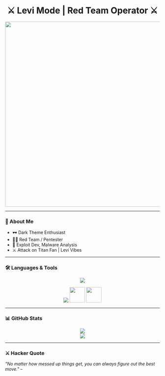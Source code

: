 <h1 align="center">⚔️ Levi Mode | Red Team Operator ⚔️</h1>
<p align="center">
  <img src="https://i.ibb.co/mF1w3Pb/levi-dark.gif" width="600px">
</p>

---

### 👤 About Me
- 🕶️ Dark Theme Enthusiast  
- 🏴‍☠️ Red Team / Pentester  
- 🧩 Exploit Dev, Malware Analysis  
- ⚔️ Attack on Titan Fan | Levi Vibes  

---

### 🛠️ Languages & Tools
<p align="center">
  <img src="https://skillicons.dev/icons?i=python,cpp,cs,bash,powershell,js,go,rust" />
</p>

<p align="center">
  <img src="https://skillicons.dev/icons?i=kali,linux,docker,git" />
  <img src="https://cdn.simpleicons.org/metasploit/white" width="50"/>
  <img src="https://cdn.simpleicons.org/wireshark/blue" width="50"/>
</p>

---

### 📊 GitHub Stats
<p align="center">
  <img src="https://github-readme-stats.vercel.app/api?username=Hukmeder&show_icons=true&theme=radical&count_private=true" />
  <br>
  <img src="https://github-readme-streak-stats.herokuapp.com/?user=Hukmeder&theme=radical" />
</p>

---

### ⚔️ Hacker Quote
*"No matter how messed up things get, you can always figure out the best move."* – 
